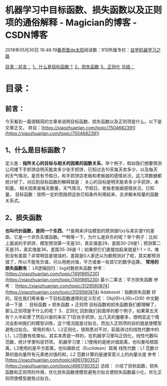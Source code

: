 
# 机器学习中目标函数、损失函数以及正则项的通俗解释 - Magician的博客 - CSDN博客


2018年05月30日 16:46:19[春雨里de太阳](https://me.csdn.net/qq_16633405)阅读数：910所属专栏：[自学机器学习之路](https://blog.csdn.net/column/details/26597.html)


[目录：](#目录)[前言：](#前言)
[1、什么是目标函数？](#1什么是目标函数)
[2、损失函数](#2损失函数)
[3、正则化](#3正则化)
[总结：](#总结)


# 目录：
## 前言：
今天看到一篇很精简的文章来说明目标函数、损失函数以及正则项是什么。以下是文章正文。
转自：[https://xiaozhuanlan.com/topic/7504682391](https://xiaozhuanlan.com/topic/7504682391)
## 1、什么是目标函数？
定义是：**指所关心的目标与相关的因素的函数关系**。举个例子，假如我们想要预测公司楼下手抓饼店明天能卖多少张手抓饼，已知过去10天每天卖多少，以及每天的天气情况，是否有节假日，和手抓饼店老板和老板娘的感情状况，这几项数据都统计好了。对应到目标函数的解释就是：
关心的目标是明天能卖多少手抓饼，未知量。
相关因素是每天数量，天气情况，节假日，老板老板娘感情状况，已知量。
目标函数：按照一定的思路把这些已知条件利用起来，去求解未知量的函数关系式。
## 2、损失函数
**也叫代价函数，是同一个东西**。**是用来评估模型的预测值f(x)与真实值Y的差距，它是一个非负实值函数。**稍等一下，为什么是非负的呢？举个例子：比如上面说的手抓饼，模型预测第一天是30，真实值是29，差距30-29是1；预测第二天是35，真实值是36，差距35-36是-1；如果把它们直接加起来就是1-1 = 0，难到没有差距？非常明显是错误的，差距是0人家还以为都预测对了呢，其实都预测错了，所以不能有负值，可以用绝对值，平方或者一些其它的数学运算。
**常用的损失函数有：**
LR逻辑回归：log对数损失函数 参考：
[https://xiaozhuanlan.com/topic/7491865230](https://xiaozhuanlan.com/topic/7491865230)
最小二乘法：平方损失函数 参考：
[https://xiaozhuanlan.com/topic/3129560874](https://xiaozhuanlan.com/topic/3129560874)
Adaboost：指数损失函数
好的，现在我们再来看一下目标函数通常的定义形式：
Obj(Θ)=L(Θ)+Ω(Θ)
中文翻译一下是 ：
目标函数 = 损失函数 + 正则项
目标函数和损失函数我们都理解了，那么正则项是干什么的呢？
3、正则化
回到我们前面举的那个例子，如果第五天有个人中彩票了然后兴奋的来买了1百张手抓饼，比几天的量都多，很明显这个情况会影响我们的模型训练，这个情况就是过拟合。而加入正则项的目的就是使模型避免过拟合。
常用的有L1，L2正则化，很熟悉对不对，前面讲过的线性代数中的L1，L2范数有些类似。其实本质是一样的，在机器学习里叫正则化，线性代数叫范数，统计学里叫惩罚项。
机器学习里：L1使用的是绝对值距离，也叫曼哈顿距离，L2使用的是平方距离，也叫做欧式（Euclidean）距离
线性代数：L1 范数计算的是向量所有元素绝对值的和，L2 范数计算的是通常意义上的向量长度 参考：[https://xiaozhuanlan.com/topic/4961780352](https://xiaozhuanlan.com/topic/4961780352)
总结：
介绍了目标函数，损失函数和正则项的作用，优化损失函数使模型避免欠拟合使损失函数最小化，优化正则项使模型避免过拟合。

